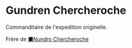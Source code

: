 # Gundren Chercheroche
Commanditaire de l'expedition originelle.

Frère de [⬛Nundro Chercheroche](⬛Nundro%20Chercheroche.md)